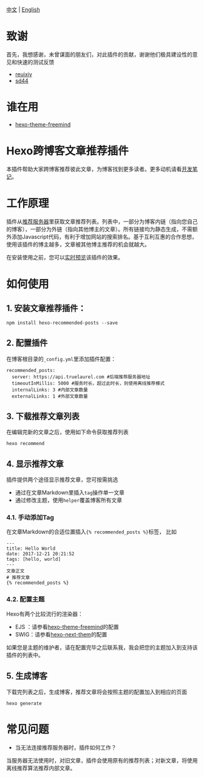 [中文](README.md) | [English](README-en.md)
# 致谢
首先，我想感谢，未曾谋面的朋友们，对此插件的贡献，谢谢他们极具建设性的意见和快速的测试反馈
- [reuixiy](https://reuixiy.github.io/)
- [sd44](http://sd44.github.io/)

# 谁在用
- [hexo-theme-freemind](https://github.com/wzpan/hexo-theme-freemind)


# Hexo跨博客文章推荐插件
本插件帮助大家跨博客推荐彼此文章，为博客找到更多读者。更多动机请看[开发笔记](https://hui-wang.info/2017/12/22/%E5%AE%89%E5%8F%AF%E6%8E%A8%E8%8D%90%E7%B3%BB%E7%BB%9F%E5%BC%80%E5%8F%91%E7%AC%94%E8%AE%B0%EF%BC%881%EF%BC%89/)。

# 工作原理
插件从[推荐服务器](https://github.com/huiwang/encore)里获取文章推荐列表。列表中，一部分为博客内链（指向您自己的博客），一部分为外链（指向其他博主的文章）。所有链接均为静态生成，不需额外添加Javascript代码，有利于增加网站的搜索排名。基于互利互惠的合作思想，使用该插件的博主越多，文章被其他博主推荐的机会就越大。

在安装使用之前，您可以[实时预览](https://hui-wang.info)该插件的效果。

# 如何使用
## 1. 安装文章推荐插件：

```
npm install hexo-recommended-posts --save
```
## 2. 配置插件

在博客根目录的`_config.yml`里添加插件配置：
```
recommended_posts:
  server: https://api.truelaurel.com #后端推荐服务器地址
  timeoutInMillis: 5000 #服务时长，超过此时长，则使用离线推荐模式
  internalLinks: 3 #内部文章数量
  externalLinks: 1 #外部文章数量
```

## 3. 下载推荐文章列表

在编辑完新的文章之后，使用如下命令获取推荐列表
```
hexo recommend
```
## 4. 显示推荐文章

插件提供两个途径显示推荐文章，您可按需挑选
- 通过在文章Markdown里插入`tag`操作单一文章
- 通过修改主题，使用`helper`覆盖博客所有文章

### 4.1. 手动添加Tag

在文章Markdown的合适位置插入`{% recommended_posts %}`标签， 比如
```
---
title: Hello World
date: 2017-12-21 20:21:52
tags: [hello, world]
---
文章正文
# 推荐文章
{% recommended_posts %}
```

### 4.2. 配置主题

Hexo有两个比较流行的渲染器：
- EJS ：请参看[hexo-theme-freemind](https://github.com/wzpan/hexo-theme-freemind/pull/77/files)的配置
- SWIG：请参看[hexo-next-them](https://github.com/iissnan/hexo-theme-next/pull/2054/files)的配置

如果您是主题的维护者，请在配置完毕之后联系我，我会把您的主题加入到支持该插件的列表中。

## 5. 生成博客

下载完列表之后，生成博客，推荐文章将会按照主题的配置加入到相应的页面
```
hexo generate
```

# 常见问题
- 当无法连接推荐服务器时，插件如何工作？

当服务器无法使用时，对旧文章，插件会使用原有的推荐列表；对新文章，将使用离线推荐算法推荐内部文章。

